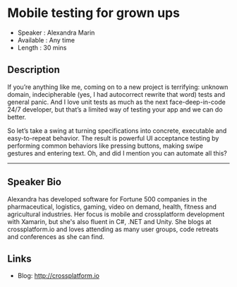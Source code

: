Mobile testing for grown ups
========================

* Speaker   : Alexandra Marin
* Available : Any time 
* Length    : 30 mins

Description
-----------

If you’re anything like me, coming on to a new project is terrifying: unknown domain, indecipherable (yes, I had autocorrect rewrite that word) tests and general panic. And I love unit tests as much as the next face-deep-in-code 24/7 developer, but that’s a limited way of testing your app and we can do better.

So let’s take a swing at turning specifications into concrete, executable and easy-to-repeat behavior. The result is powerful UI acceptance testing by performing common behaviors like pressing buttons, making swipe gestures and entering text. Oh, and did I mention you can automate all this?

---------------

Speaker Bio
-----------

Alexandra has developed software for Fortune 500 companies in the pharmaceutical, logistics, gaming, video on demand, health, fitness and agricultural industries. Her focus is mobile and crossplatform development with Xamarin, but she's also fluent in C#, .NET and Unity. She blogs at crossplatform.io and loves attending as many user groups, code retreats and conferences as she can find.

Links
-----

* Blog: http://crossplatform.io
